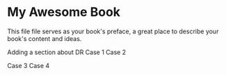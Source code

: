 # My Awesome Book

This file file serves as your book's preface, a great place to describe your book's content and ideas.


Adding a section about DR
Case 1
Case 2

Case 3
Case 4